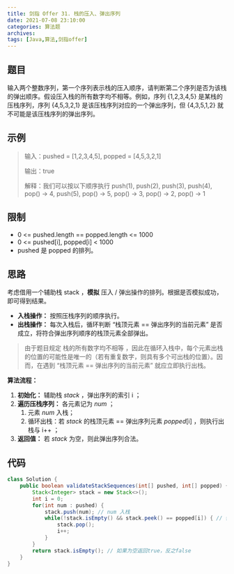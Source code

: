 ```yaml
---
title: 剑指 Offer 31. 栈的压入、弹出序列
date: 2021-07-08 23:10:00
categories: 算法题
archives:
tags: [Java,算法,剑指offer]
---
```


## 题目

输入两个整数序列，第一个序列表示栈的压入顺序，请判断第二个序列是否为该栈的弹出顺序。假设压入栈的所有数字均不相等。例如，序列 {1,2,3,4,5} 是某栈的压栈序列，序列 {4,5,3,2,1} 是该压栈序列对应的一个弹出序列，但 {4,3,5,1,2} 就不可能是该压栈序列的弹出序列。

## 示例

> 输入：pushed = [1,2,3,4,5], popped = [4,5,3,2,1]
>
> 输出：true
>
> 解释：我们可以按以下顺序执行
> push(1), push(2), push(3), push(4), pop() -> 4,
> push(5), pop() -> 5, pop() -> 3, pop() -> 2, pop() -> 1

<!--more-->

## 限制

- 0 <= pushed.length == popped.length <= 1000
- 0 <= pushed[i], popped[i] < 1000
- pushed 是 popped 的排列。

## 思路 

考虑借用一个辅助栈 stack ，**模拟** 压入 / 弹出操作的排列。根据是否模拟成功，即可得到结果。

- **入栈操作：** 按照压栈序列的顺序执行。
- **出栈操作：** 每次入栈后，循环判断 “栈顶元素 == 弹出序列的当前元素” 是否成立，将符合弹出序列顺序的栈顶元素全部弹出。

> 由于题目规定 栈的所有数字均不相等 ，因此在循环入栈中，每个元素出栈的位置的可能性是唯一的（若有重复数字，则具有多个可出栈的位置）。因而，在遇到 “栈顶元素 == 弹出序列的当前元素” 就应立即执行出栈。

**算法流程：**

1. **初始化：** 辅助栈 *stack* ，弹出序列的索引 i ；
2. **遍历压栈序列：** 各元素记为 *num* ；
   1. 元素 *num* 入栈；
   2. 循环出栈：若 *stack* 的栈顶元素 == 弹出序列元素 *popped*[i] ，则执行出栈与 i++ ；
3. **返回值：** 若 *stack* 为空，则此弹出序列合法。

## 代码

```java
class Solution {
    public boolean validateStackSequences(int[] pushed, int[] popped) {
        Stack<Integer> stack = new Stack<>();
        int i = 0;
        for(int num : pushed) {
            stack.push(num); // num 入栈
            while(!stack.isEmpty() && stack.peek() == popped[i]) { // 循环判断与出栈
                stack.pop();
                i++;
            }
        }
        return stack.isEmpty(); // 如果为空返回true，反之false
    }
}
```



